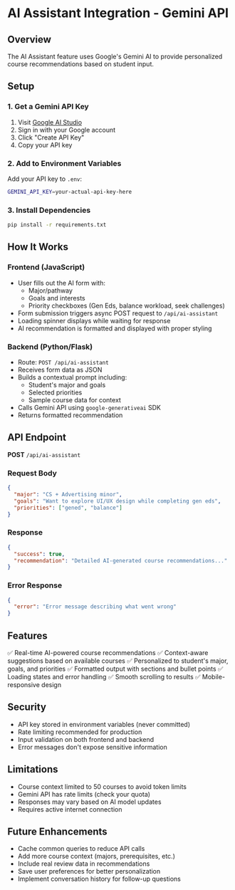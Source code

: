 # AI Assistant Integration - Gemini API

## Overview

The AI Assistant feature uses Google's Gemini AI to provide personalized course recommendations based on student input.

## Setup

### 1. Get a Gemini API Key

1. Visit [Google AI Studio](https://makersuite.google.com/app/apikey)
2. Sign in with your Google account
3. Click "Create API Key"
4. Copy your API key

### 2. Add to Environment Variables

Add your API key to `.env`:

```bash
GEMINI_API_KEY=your-actual-api-key-here
```

### 3. Install Dependencies

```bash
pip install -r requirements.txt
```

## How It Works

### Frontend (JavaScript)

- User fills out the AI form with:
  - Major/pathway
  - Goals and interests
  - Priority checkboxes (Gen Eds, balance workload, seek challenges)
- Form submission triggers async POST request to `/api/ai-assistant`
- Loading spinner displays while waiting for response
- AI recommendation is formatted and displayed with proper styling

### Backend (Python/Flask)

- Route: `POST /api/ai-assistant`
- Receives form data as JSON
- Builds a contextual prompt including:
  - Student's major and goals
  - Selected priorities
  - Sample course data for context
- Calls Gemini API using `google-generativeai` SDK
- Returns formatted recommendation

## API Endpoint

**POST** `/api/ai-assistant`

### Request Body

```json
{
  "major": "CS + Advertising minor",
  "goals": "Want to explore UI/UX design while completing gen eds",
  "priorities": ["gened", "balance"]
}
```

### Response

```json
{
  "success": true,
  "recommendation": "Detailed AI-generated course recommendations..."
}
```

### Error Response

```json
{
  "error": "Error message describing what went wrong"
}
```

## Features

✅ Real-time AI-powered course recommendations
✅ Context-aware suggestions based on available courses
✅ Personalized to student's major, goals, and priorities
✅ Formatted output with sections and bullet points
✅ Loading states and error handling
✅ Smooth scrolling to results
✅ Mobile-responsive design

## Security

- API key stored in environment variables (never committed)
- Rate limiting recommended for production
- Input validation on both frontend and backend
- Error messages don't expose sensitive information

## Limitations

- Course context limited to 50 courses to avoid token limits
- Gemini API has rate limits (check your quota)
- Responses may vary based on AI model updates
- Requires active internet connection

## Future Enhancements

- Cache common queries to reduce API calls
- Add more course context (majors, prerequisites, etc.)
- Include real review data in recommendations
- Save user preferences for better personalization
- Implement conversation history for follow-up questions
